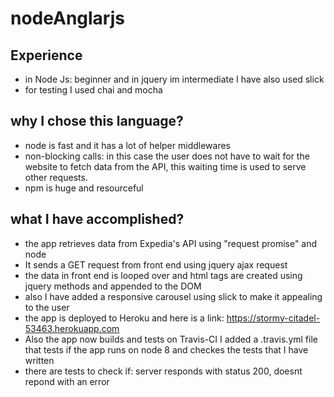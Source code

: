 # nodeAnglarjs

## Experience 
- in Node Js: beginner and in jquery im intermediate I have also used slick
- for testing I used chai and mocha


## why I chose this language?
- node is fast and it has a lot of helper middlewares 
- non-blocking calls: in this case the user does not have to wait for the website to fetch data from the API, this waiting time is used to serve other requests.
- npm is huge and resourceful 


## what I have accomplished?
- the app retrieves data from Expedia's API using "request promise" and node
- It sends a GET request from front end using jquery ajax request 
- the data in front end is looped over and html tags are created using jquery methods and appended to the DOM
- also I have added a responsive carousel using slick to make it appealing to the user
- the app is deployed to Heroku and here is a link: https://stormy-citadel-53463.herokuapp.com
- Also the app now builds and tests on Travis-CI I added a .travis.yml file that tests if the app runs on node 8 and checkes the tests that I have written
- there are tests to check if: server responds with status 200, doesnt repond with an error
